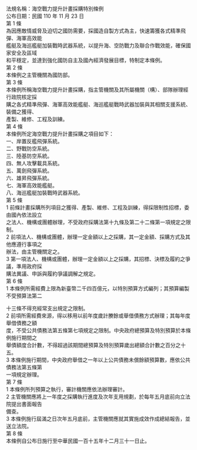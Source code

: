 法規名稱：海空戰力提升計畫採購特別條例  
公布日期：民國 110 年 11 月 23 日  
第 1 條  
為因應敵情威脅及迫切之國防需要，採國造自製方式為主，快速籌獲各式精準飛彈、海軍高效能  
艦艇及海巡艦艇加裝戰時武器系統，以提升海、空防戰力及聯合作戰效能，確保國家安全及區域  
和平穩定，並達到強化國防自主及國內經濟發展目標，特制定本條例。  
第 2 條  
本條例之主管機關為國防部。  
第 3 條  
本條例所稱海空戰力提升計畫採購，指主管機關及其所屬機關（構）、部隊辦理經行政院核定採  
購之各式精準飛彈、海軍高效能艦艇、海巡艦艇戰時武器加裝與其相關支援系統、裝備之獲得、  
產製、維修、工程及訓練。  
第 4 條  
本條例所定海空戰力提升計畫採購之項目如下：  
一、岸置反艦飛彈系統。  
二、野戰防空系統。  
三、陸基防空系統。  
四、無人攻擊載具系統。  
五、萬劍飛彈系統。  
六、雄昇飛彈系統。  
七、海軍高效能艦艇。  
八、海巡艦艇加裝戰時武器系統。  
第 5 條  
1 前條計畫採購所列項目之獲得、產製、維修、工程及訓練，得採限制性招標，委由國內依法設立  
之法人、機構或團體辦理，不受政府採購法第十九條及第二十二條第一項規定之限制。  
2 前項法人、機構或團體，辦理一定金額以上之採購，其一定金額、採購方式及其他應遵行事項之  
辦法，由主管機關定之。  
3 第一項法人、機構或團體，辦理一定金額以上之採購，其招標、決標及履約之爭議，準用政府採  
購法異議、申訴與履約爭議調解之規定。  
第 6 條  
1 本條例所需經費上限為新臺幣二千四百億元，以特別預算方式編列；其預算編製不受預算法第二  


十三條不得充經常支出規定之限制。  
2 前項所需經費來源，得以移用以前年度歲計賸餘或舉借債務方式辦理；其每年度舉借債務之額  
度，不受公共債務法第五條第七項規定之限制。中央政府總預算及特別預算於本條例施行期間之  
舉債額度合計數，不得超過該期間總預算及特別預算歲出總額合計數之百分之十五。  
3 本條例施行期間，中央政府舉借之一年以上公共債務未償餘額預算數，應依公共債務法第五條第  
一項規定辦理。  
第 7 條  
1 本條例所列預算之執行，審計機關應依法辦理審計。  
2 主管機關應將上一年度之採購執行進度及次年支用規劃，於每年五月底前向立法院提出書面報告  
備查。  
3 本條例施行屆滿之日次年五月底前，主管機關應就其實施成效作成總結報告，並送立法院。  
第 8 條  
本條例自公布日施行至中華民國一百十五年十二月三十一日止。  


